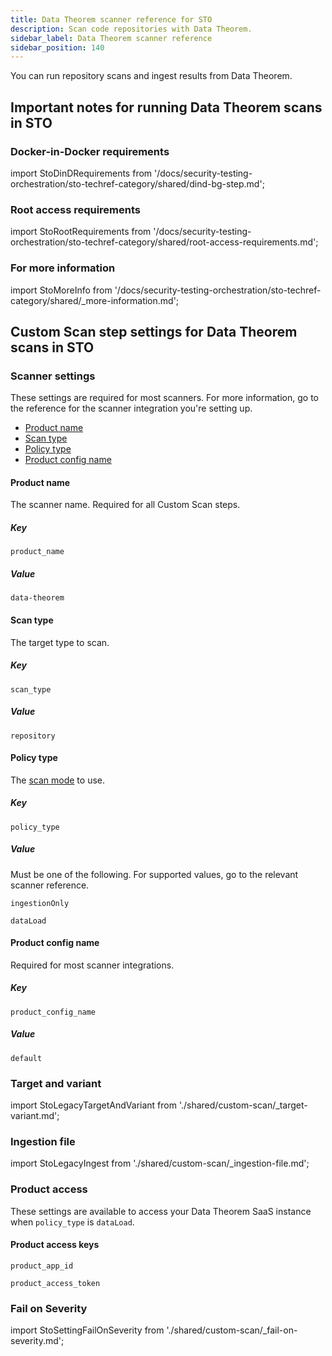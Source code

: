 ```yaml
---
title: Data Theorem scanner reference for STO
description: Scan code repositories with Data Theorem.
sidebar_label: Data Theorem scanner reference
sidebar_position: 140
---
```


You can run repository scans and ingest results from Data Theorem.


## Important notes for running Data Theorem scans in STO


### Docker-in-Docker requirements


import StoDinDRequirements from '/docs/security-testing-orchestration/sto-techref-category/shared/dind-bg-step.md';


<StoDinDRequirements />

### Root access requirements


import StoRootRequirements from '/docs/security-testing-orchestration/sto-techref-category/shared/root-access-requirements.md';


<StoRootRequirements />

### For more information


import StoMoreInfo from '/docs/security-testing-orchestration/sto-techref-category/shared/_more-information.md';


<StoMoreInfo />

## Custom Scan step settings for Data Theorem scans in STO

### Scanner settings

These settings are required for most scanners. For more information, go to the reference for the scanner integration you're setting up.

- [Product name](#product-name)
- [Scan type](#scan-type)
- [Policy type](#policy-type)
- [Product config name](#product-config-name)



#### Product name

The scanner name. Required for all Custom Scan steps. 

##### Key
```
product_name
```

##### Value

```
data-theorem
```

#### Scan type

The target type to scan. 

##### Key
```
scan_type
```

##### Value

```
repository
```

#### Policy type

The [scan mode](/docs/security-testing-orchestration/use-sto/orchestrate-and-ingest/sto-workflows-overview) to use. 

##### Key
```
policy_type
```

##### Value

Must be one of the following. For supported values, go to the relevant scanner reference.

```
ingestionOnly
```
```
dataLoad
```

#### Product config name

Required for most scanner integrations. 

##### Key
```
product_config_name
```

##### Value

```
default
```

### Target and variant

import StoLegacyTargetAndVariant  from './shared/custom-scan/_target-variant.md';

<StoLegacyTargetAndVariant />

<!-- 
### Data Theorem scan settings

* `product_name` = `data-theorem`
* `product_config_name` = `default`
* [`scan_type`](/docs/security-testing-orchestration/sto-techref-category/security-step-settings-reference#scanner-categories) = `repository`
* [`policy_type`](/docs/security-testing-orchestration/sto-techref-category/security-step-settings-reference#data-ingestion-methods) = `dataLoad` or `ingestionOnly`
* When [`policy_type`](/docs/security-testing-orchestration/sto-techref-category/security-step-settings-reference#data-ingestion-methods) = `dataLoad`:
	+ `product_app_id`
	+ `product_access_token`
* `fail_on_severity` - See [Fail on Severity](#fail-on-severity).

-->

### Ingestion file

import StoLegacyIngest from './shared/custom-scan/_ingestion-file.md'; 

<StoLegacyIngest />

### Product access

These settings are available to access your Data Theorem SaaS instance when `policy_type` is `dataLoad`. 

#### Product access keys
```
product_app_id
```
```
product_access_token
```

### Fail on Severity

import StoSettingFailOnSeverity from './shared/custom-scan/_fail-on-severity.md';

<StoSettingFailOnSeverity />





